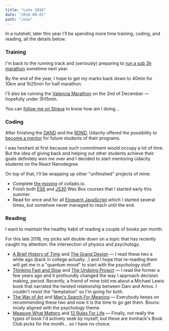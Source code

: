 ```yaml
---
title: "Late 2018"
date: "2018-09-01"
path: "/now"
---
```


In a nutshell, later this year I'll be spending more time training, coding, and reading, all the details below.


### Training
I'm back to the running track and (seriously) preparing to [run a sub 3h marathon](/blog/2018/going-sub3) sometime next year.

By the end of the year, I hope to get my marks back down to 40min for 10km and 1h25min for half marathon.

I'll also be running the [Valencia Marathon](https://www.valenciaciudaddelrunning.com/maraton/maraton/) on the 2nd of December — hopefully under 3h15min.

You can [follow me on Strava](https://www.strava.com/athletes/1113999) to know how am I doing...


### Coding
After finishing the [DAND](/blog/2018/udacity-dand) and the [RDND](/blog/2018/udacity-rdnd), Udacity offered the possibility to [become a mentor](https://www.udacity.com/start-mentoring) for future students of their programs.

I was hesitant at first because such commitment would occupy a lot of time. But the idea of giving back and helping out other students achieve their goals definitely won me over and I decided to start mentoring Udacity students on the React Nanodegree.

On top of that, I'll be wrapping up other "unfinished" projects of mine:

* Complete [the moving](/blog/2018/moving-collado-io) of collado.io.
* Finish both [ES6](https://es6.io/) and [JS30](https://javascript30.com/) Wes Bos courses that I started early this summer.
* Read for once and for all [Eloquent JavaScript](https://eloquentjavascript.net/) which I started several times, but somehow never managed to reach until the end.


### Reading
I want to maintain the healthy habit of reading a couple of books per month.

For this late 2018, my picks will double down on a topic that has recently caught my attention: the intersection of physics and psychology.

* [A Brief History of Time](https://www.amazon.com/dp/B0031RDVMI/) and [The Grand Design](https://www.amazon.com/dp/B00422LESE/) — I read these two a while ago (back in college actually...) and I hope that re-reading them will get me in a "quantum mood" to start with the psychology stuff.
* [Thinking Fast and Slow](https://www.amazon.com/dp/B00555X8OA/) and [The Undoing Project](https://www.amazon.com/dp/B01GI6S7EK/) — I read the former a few years ago and it profoundly changed the way I approach decision making, period. Recently, a friend of mine told me about a Michael Lewis book that narrated the twisted relationship between Dani and Amos. I couldn't resist the "temptation" so I'm going for both.
* [The War of Art](https://www.amazon.com/dp/1501260626/) and [Man's Search For Meaning](https://www.amazon.com/dp/080701429X/) — Everybody keeps on recommending these two and now it is the time to go get them. Bouns: nicely aligned with the psychology theme.
* [Measure What Matters](https://www.amazon.com/dp/B078X4HKS9/) and [12 Rules For Life](https://www.amazon.com/dp/B078C6C7QS/) — Finally, not really the types of book I'd actively seek by myself, but these are Ironhack's Book Club picks for the month... so I have no choice.